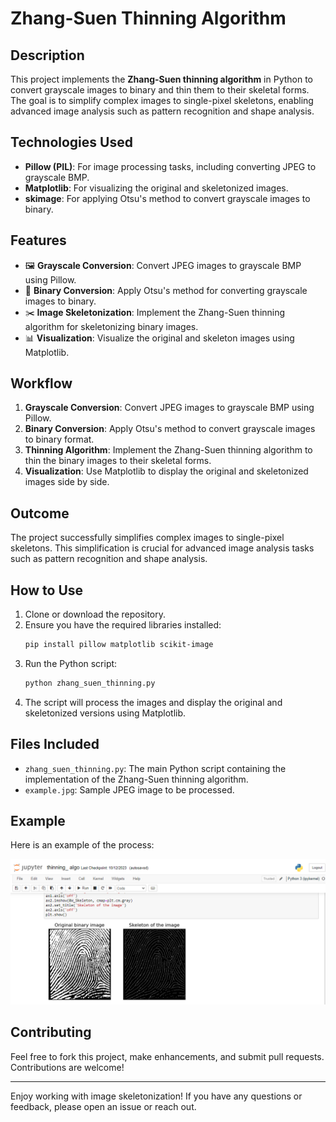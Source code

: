 # Zhang-Suen Thinning Algorithm

## Description

This project implements the **Zhang-Suen thinning algorithm** in Python to convert grayscale images to binary and thin them to their skeletal forms. The goal is to simplify complex images to single-pixel skeletons, enabling advanced image analysis such as pattern recognition and shape analysis.

## Technologies Used

- **Pillow (PIL)**: For image processing tasks, including converting JPEG to grayscale BMP.
- **Matplotlib**: For visualizing the original and skeletonized images.
- **skimage**: For applying Otsu's method to convert grayscale images to binary.

## Features

- 🖼️ **Grayscale Conversion**: Convert JPEG images to grayscale BMP using Pillow.
- 📏 **Binary Conversion**: Apply Otsu's method for converting grayscale images to binary.
- ✂️ **Image Skeletonization**: Implement the Zhang-Suen thinning algorithm for skeletonizing binary images.
- 📊 **Visualization**: Visualize the original and skeleton images using Matplotlib.

## Workflow

1. **Grayscale Conversion**: Convert JPEG images to grayscale BMP using Pillow.
2. **Binary Conversion**: Apply Otsu's method to convert grayscale images to binary format.
3. **Thinning Algorithm**: Implement the Zhang-Suen thinning algorithm to thin the binary images to their skeletal forms.
4. **Visualization**: Use Matplotlib to display the original and skeletonized images side by side.

## Outcome

The project successfully simplifies complex images to single-pixel skeletons. This simplification is crucial for advanced image analysis tasks such as pattern recognition and shape analysis.

## How to Use

1. Clone or download the repository.
2. Ensure you have the required libraries installed:
    ```bash
    pip install pillow matplotlib scikit-image
    ```
3. Run the Python script:
    ```bash
    python zhang_suen_thinning.py
    ```
4. The script will process the images and display the original and skeletonized versions using Matplotlib.

## Files Included

- `zhang_suen_thinning.py`: The main Python script containing the implementation of the Zhang-Suen thinning algorithm.
- `example.jpg`: Sample JPEG image to be processed.

## Example

Here is an example of the process:

![Original and Skeleton Images]( https://github.com/Hardikverma700/thinningAlgorithm/blob/main/Screenshot%20(265).png )

## Contributing

Feel free to fork this project, make enhancements, and submit pull requests. Contributions are welcome!

---

Enjoy working with image skeletonization! If you have any questions or feedback, please open an issue or reach out.

